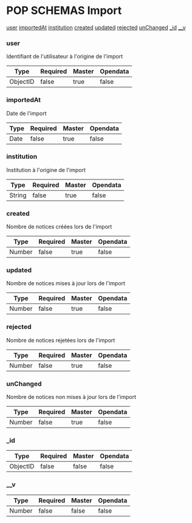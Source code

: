 # POP SCHEMAS Import

[user](/doc/Import.md#user)
[importedAt](/doc/Import.md#importedAt)
[institution](/doc/Import.md#institution)
[created](/doc/Import.md#created)
[updated](/doc/Import.md#updated)
[rejected](/doc/Import.md#rejected)
[unChanged](/doc/Import.md#unChanged)
[_id](/doc/Import.md#_id)
[__v](/doc/Import.md#__v)
### user
Identifiant de l'utilisateur à l'origine de l'import

|Type|Required|Master|Opendata|
|----|--------|------|--------|
|ObjectID|false|true|false|

### importedAt
Date de l'import 

|Type|Required|Master|Opendata|
|----|--------|------|--------|
|Date|false|true|false|

### institution
Institution à l'origine de l'import

|Type|Required|Master|Opendata|
|----|--------|------|--------|
|String|false|true|false|

### created
Nombre de notices créées lors de l'import

|Type|Required|Master|Opendata|
|----|--------|------|--------|
|Number|false|true|false|

### updated
Nombre de notices mises à jour lors de l'import

|Type|Required|Master|Opendata|
|----|--------|------|--------|
|Number|false|true|false|

### rejected
Nombre de notices rejetées lors de l'import

|Type|Required|Master|Opendata|
|----|--------|------|--------|
|Number|false|true|false|

### unChanged
Nombre de notices non mises à jour lors de l'import

|Type|Required|Master|Opendata|
|----|--------|------|--------|
|Number|false|true|false|

### _id


|Type|Required|Master|Opendata|
|----|--------|------|--------|
|ObjectID|false|false|false|

### __v


|Type|Required|Master|Opendata|
|----|--------|------|--------|
|Number|false|false|false|
